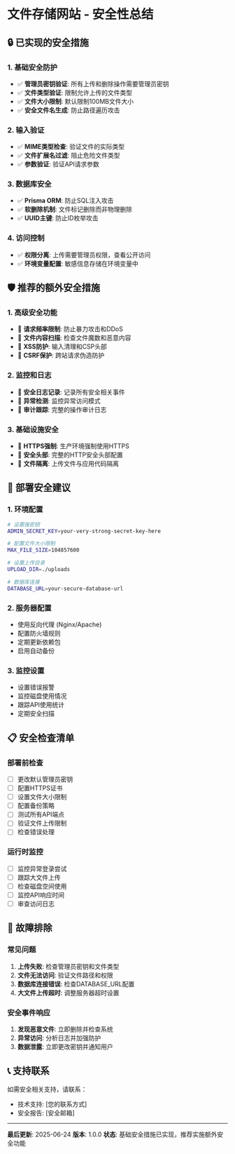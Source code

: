 # 文件存储网站 - 安全性总结

## 🔒 已实现的安全措施

### 1. 基础安全防护
- ✅ **管理员密钥验证**: 所有上传和删除操作需要管理员密钥
- ✅ **文件类型验证**: 限制允许上传的文件类型
- ✅ **文件大小限制**: 默认限制100MB文件大小
- ✅ **安全文件名生成**: 防止路径遍历攻击

### 2. 输入验证
- ✅ **MIME类型检查**: 验证文件的实际类型
- ✅ **文件扩展名过滤**: 阻止危险文件类型
- ✅ **参数验证**: 验证API请求参数

### 3. 数据库安全
- ✅ **Prisma ORM**: 防止SQL注入攻击
- ✅ **软删除机制**: 文件标记删除而非物理删除
- ✅ **UUID主键**: 防止ID枚举攻击

### 4. 访问控制
- ✅ **权限分离**: 上传需要管理员权限，查看公开访问
- ✅ **环境变量配置**: 敏感信息存储在环境变量中

## 🛡️ 推荐的额外安全措施

### 1. 高级安全功能
- 🔄 **请求频率限制**: 防止暴力攻击和DDoS
- 🔄 **文件内容扫描**: 检查文件魔数和恶意内容
- 🔄 **XSS防护**: 输入清理和CSP头部
- 🔄 **CSRF保护**: 跨站请求伪造防护

### 2. 监控和日志
- 🔄 **安全日志记录**: 记录所有安全相关事件
- 🔄 **异常检测**: 监控异常访问模式
- 🔄 **审计跟踪**: 完整的操作审计日志

### 3. 基础设施安全
- 🔄 **HTTPS强制**: 生产环境强制使用HTTPS
- 🔄 **安全头部**: 完整的HTTP安全头部配置
- 🔄 **文件隔离**: 上传文件与应用代码隔离

## 🚀 部署安全建议

### 1. 环境配置
```bash
# 设置强密钥
ADMIN_SECRET_KEY=your-very-strong-secret-key-here

# 配置文件大小限制
MAX_FILE_SIZE=104857600

# 设置上传目录
UPLOAD_DIR=./uploads

# 数据库连接
DATABASE_URL=your-secure-database-url
```

### 2. 服务器配置
- 使用反向代理 (Nginx/Apache)
- 配置防火墙规则
- 定期更新依赖包
- 启用自动备份

### 3. 监控设置
- 设置错误报警
- 监控磁盘使用情况
- 跟踪API使用统计
- 定期安全扫描

## 📋 安全检查清单

### 部署前检查
- [ ] 更改默认管理员密钥
- [ ] 配置HTTPS证书
- [ ] 设置文件大小限制
- [ ] 配置备份策略
- [ ] 测试所有API端点
- [ ] 验证文件上传限制
- [ ] 检查错误处理

### 运行时监控
- [ ] 监控异常登录尝试
- [ ] 跟踪大文件上传
- [ ] 检查磁盘空间使用
- [ ] 监控API响应时间
- [ ] 审查访问日志

## 🔧 故障排除

### 常见问题
1. **上传失败**: 检查管理员密钥和文件类型
2. **文件无法访问**: 验证文件路径和权限
3. **数据库连接错误**: 检查DATABASE_URL配置
4. **大文件上传超时**: 调整服务器超时设置

### 安全事件响应
1. **发现恶意文件**: 立即删除并检查系统
2. **异常访问**: 分析日志并加强防护
3. **数据泄露**: 立即更改密钥并通知用户

## 📞 支持联系

如需安全相关支持，请联系：
- 技术支持: [您的联系方式]
- 安全报告: [安全邮箱]

---

**最后更新**: 2025-06-24
**版本**: 1.0.0
**状态**: 基础安全措施已实现，推荐实施额外安全功能
